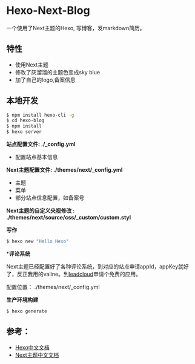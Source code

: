 
# Hexo-Next-Blog

一个使用了Next主题的Hexo, 写博客，发markdown简历。

## 特性

- 使用Next主题
- 修改了灰溜溜的主题色变成sky blue
- 加了自己的logo,备案信息



## 本地开发

``` bash
$ npm install hexo-cli -g
$ cd hexo-blog
$ npm install
$ hexo server
```

**站点配置文件: ./_config.yml**
- 配置站点基本信息

**Next主题配置文件: ./themes/next/_config.yml**
- 主题
- 菜单
- 部分站点信息配置，如备案号


**Next主题的自定义央视修改 : ./themes/next/source/css/_custom/custom.styl**

**写作**

``` bash
$ hexo new "Hello Hexo"
```

***评论系统**

Next主题已经配置好了各种评论系统，到对应的站点申请appId，appKey就好了，反正我用的valine。到[leadcloud](https://leancloud.cn)申请个免费的应用。

配置位置： ./themes/next/_config.yml



**生产环境构建**

``` bash
$ hexo generate
```

## 参考：

- [Hexo中文文档](https://hexo.io/zh-cn/) 
- [Next主题中文文档](http://theme-next.iissnan.com/getting-started.html)



